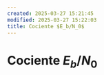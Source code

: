 ```yaml
---
created: 2025-03-27 15:21:45
modified: 2025-03-27 15:22:03
title: Cociente $E_b/N_0$
---
```

# Cociente $E_b/N_0$
